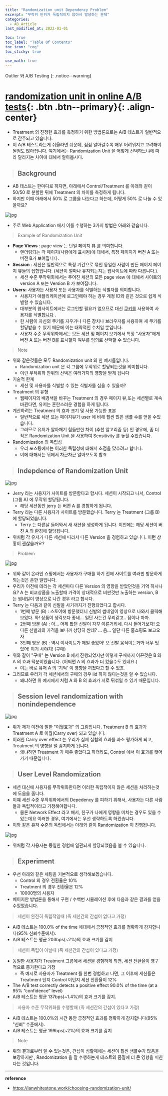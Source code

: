 ```yaml
---
title: "Randomization unit Dependency Problem"
excerpt: "무작위 단위가 독립적이지 않아서 발생하는 문제"
categories:
  - AB_Article
last_modified_at: 2022-01-01

toc: true
toc_label: "Table Of Contents"
toc_icon: "cog"
toc_sticky: true

use_math: true
---
```


Outlier 와 A/B Testing
{: .notice--warning}

# [randomization unit in online A/B tests](#link){: .btn .btn--primary}{: .align-center}

- Treatment 의 진정한 효과를 측정하기 위한 방법론으로는 A/B 테스트가 일반적으로 간주되고 있습니다.
- 이 A/B 테스트라는게 쉬울라면 쉬운데, 점점 알아갈수록 매우 어려워지고 고려해야 될점도 많아집니다. 여기에서는 Randomization Unit 을 어떻게 선택하느냐에 따라 달라지는 차이에 대해서 알아봅시다.

> ## Background

- AB 테스트는 한마디로 하자면, 아래에서 Control/Treatment 를 아래와 같이 50/50 로 분할한 뒤에 Treatment 의 차이를 측정하게 됩니다.
- 하지만 이때 아래에서 50% 로 그룹을 나눈다고 하는데, 어떻게 50% 로 나눌 수 있을까요?

![jpg](/assets/images/Stat/142_1.jpg)

- 주로 Web Application 에서 이를 수행하는 3가지 방법은 아래와 같습니다.

> Example of Randomization Unit

- **Page Views** : page view 는 단일 페이지 뷰 를 의미합니다.
  - 렌더링되는 각 페이지(사람에게 표시됨)에 대해서, 특정 페이지가 버전 A 또는 버전 B가 보여집니다.
- **Session** : 세션은 일반적으로 특정 기간으로 묶인 동일한 사람이 만든 페이지 페이지 뷰들의 집합입니다. (세션이 얼마나 유지되는지는 웹사이트에 따라 다릅니다.). 
  - 세션 수준 무작위화에서는 주어진 세션의 모든 page view 에 대해서 사이트의 version A 또는 Version B 가 보여집니다.
- **Users:** 사용자는 사용자 또는 사용자를 식별하는 식별자를 의미합니다. 
  - 사용자가 애플리케이션에 로그인해야 하는 경우 계정 ID와 같은 것으로 쉽게 식별할 수 있습니다. 
  - 대부분의 웹사이트에서는 로그인할 필요가 없으므로 대신 [쿠키를](https://en.wikipedia.org/wiki/HTTP_cookie) 사용하여 사용자를 식별[합니다](https://en.wikipedia.org/wiki/HTTP_cookie) . 
  - 한 사람이 자신의 쿠키를 지우거나 다른 장치나 브라우저를 사용하여 새 쿠키를 할당받을 수 있기 때문에 이는 대략적인 수치일 뿐입니다. 
  - 사용자 수준 무작위화에서는 모든 세션 및 페이지 보기에서 특정 "사용자"에게 버전 A 또는 버전 B를 표시할지 여부를 임의로 선택할 수 있습니다.

> Note

- 위와 같은것들은 모두 Randomization unit 의 한 예시들입니다.
  - Randomization unit 은 각 그룹에 무작위로 할당되는것을 의미합니다. 
  - 이런 무작위화 딴위의 선택은 여러가지의 영향을 받게 됩니다
- 기술적 한계
  - 세션 및 사용자를 식별할 수 있는 식별자를 심을 수 있을까? 
- Treatment 의 유형
  - 웹페이지의 배경색을 바꾸는 Treatment 의 경우 페이지 뷰,또는 세션별로 계속 바뀐다면, 유저는 혼란스러운 경험을 하게 됩니다. 
- 계산하려는 Treatment 의 효과 크기 및 사용 가능한 표본
  - 일반적으로 세션 또는 페이지뷰가 user 에 비해 훨씬 많은 샘플 수를 얻을 수있습니다.
  - 그러므로 유저가 알아채기 힘들만한 차이 (추천 알고리즘 등) 인 경우에, 좀 더 작은 Randomization Unit 을 사용하여 Sensitivity 를 높힐 수있습니다. 
- Randomization 의 독립성
  - 우리 포스팅에서는 이러한 독립성에 대해서 초점을 맞추려고 합니다. 
  - 이에 대해서는 뒤에서 차근차근 알아보도록 합죠

> ## Indepdence of Randomization Unit

![jpg](/assets/images/Stat/142_2.jpg)

- Jerry 라는 사용자가 사이트를 방문함다고 합시다. 세션이 시작되고 나서, Control (그룹 A) 에 무작위 할당됩니다. 
  - 해당 세션동안 jerry 는 버젼 A 를 경험하게 됩니다. 
- Terry 라는 다른 사용자가 사이트를 방문했습니다. Terry 는 Treatment (그룹 B) 에 할당되었습니다. 
  - Terry 는 다른날 들어와서 새 새션을 생성하게 됩니다. 이번에는 해당 세션이 버젼 A 의 환경에 할당됩니다. 
- 위처럼 각 유저가 다른 세션에 따라서 다른 Version 을 경험하고 있습니다. 이런 상황이 괜찮을까요?

> Problem

![jpg](/assets/images/Stat/142_3.jpg)

- 위와 같이 온라인 쇼핑에서는 사용자가 구매를 하기 전에 사이트를 여러번 방문하게 되는것은 흔한 일입니다.
- 우리가 이전에 테리는 각 세션마다 다른 Version 의 영향을 받았던것을 기억 하시나요? A 는 비교상품을 노출할때 가격이 상대적으로 비싼것만 노출하는 version, B 는 썸네일이 영상으로 나간 경우 라고 합시다. 
- Terry 는 다음과 같이 신발을 사기까지가 진행되었다고 합시다. 
  - 1번쨰 방문 (B) : 스토어에 방문했더니 신발의 썸네일이 영상으로 나와서 클릭해보았다. 와! 상품이 생각보다 좋네... 일단 사는건 무리같고.. 잠이나 자자.
  - 2번째 방문 (A) : 아... 어제 봤던 신발이 자꾸 아른거리네. 다시 들어가보자! 오 다른 신발과의 가격을 보니까 상당히 싼데? ... 음... 일단 다른 홈쇼핑도 보고오자
  - 3번째 방문 (B) : 역시 이사이트가 제일 좋았어! 오 신발 움직이는거봐 너무 멋있어! 이거 사야지! (구매)
- 위와 같이 "구매" 는 Version B 에서 진행되었지만 이렇게 구매까지 이끈것은 B 와 A 의 효과 덕분이였습니다. (어쩌면 A 의 효과가 더 컸을수도 있네요.) 
  - 이는 바로 유저 A 의 '기억' 이 영향을 끼쳤다고 할 수 있죠. 
- 그러므로 우리가 각 세션에서의 구매의 경우 iid 하지 않다는것을 알 수 있습니다.
  - 왜냐하면 위 예시에서 처럼 A 와 B 의 효과가 서로 뒤섞일 수 있기 때문입니다.

> ##  Session level randomization with nonindependence

![jpg](/assets/images/Stat/142_4.jpg)

- 위가 제가 이전에 말한 "이월효과" 의 그림입니다. Treatment B 의 효과가 Treatment A 로 이월(Carry over) 되고 있습니다.
- 이러한 Carry over effect 는 우리가 실제 실험의 효과를 과소 평가하게 되고, Treatment 의 영향을 덜 감지하게 됩니다.
  - 왜냐하면 Treatment 가 매우 좋았다고 하더라도, Control 에서 이 효과를 뺏어가기 때문입니다.

> ## User Level Randomization

- 세션 대신에 사용자를 무작위화한다면 이러한 독립적이지 않은 세션을 처리하는것에 도움을 줍니다.
- 이떄 세션 수준 무작위화에서의 Depedency 를 피하기 위해서, 사용자는 다른 사람들과 독립적이라고 가정해야합니다.
  - 물론 Network Effect 라고 해서, 친구가 나에게 영향을 미치는 경우도 있을 수 있는데요 이러한 경우, 여기에서는 우선 생략하도록 하겠습니다.
- 이와 같은 유저 수준의 독립에서는 아래와 같이 Randomization 이 진행됩니다.

![jpg](/assets/images/Stat/142_5.jpg)

- 위처럼 각 사용자는 동일한 경험에 일관되게 할당되었음을 볼 수 있습니다.

> ## Experiment

- 우선 아래와 같은 세팅을 기본적으로 생각해보겠습니다.
  - Control 의 경우 전환율은 10%
  - Treatment 의 경우 전환율은 12%
  - 10000명의 사용자
- 베이지안 방법론을 통해서 구현 / 수백번 시뮬레이션 후에 다음과 같은 결과를 얻을 수있었습니다.

> 세션이 완전히 독립적일때 (즉 세션간의 간섭이 없다고 가정)

- A/B 테스트는 100.0% of the time 에대해서 긍정적인 효과를 정확하게 감지합니다(95% 신뢰수준에서).
- A/B 테스트는 평균 203bps(~2%)의 효과 크기를 감지

> 세션이 독립이 아닐때 (즉 세션간의 간섭이 있다고 가정)

- 동일한 사용자가 Treatment 그룹에서 세션을 경험하게 되면, 세션 전환율이 영구적으로 증가한다고 가정 
  - 즉 예시로 사용자가 Treatment 를 한번 경험하고 나면, 그 이후에 세션들은 Treatment 던지 Control 이던지 세션 전환율이 12%
- The A/B test correctly detects a positive effect 90.0% of the time (at a 95% “confidence” level)
- A/B 테스트는 평균 137bps(~1.4%)의 효과 크기를 감지.

> 사용자 수준 무작위화를 수행할때 (즉 세션간의 간섭이 있다고 가정)

- A/B 테스트는 100.0%의 시간 동안 긍정적인 효과를 정확하게 감지합니다(95% "신뢰" 수준에서).
- A/B 테스트는 평균 199bps(~2%)의 효과 크기를 감지

> Note

- 위의 결과로부터 알 수 있는것은, 간섭이 심할때에는 세션이 훨씬 샘플수가 많음을 보장하지만 , Randomization 을 잘 수행하는게 테스트의 품질에 더 큰 영향을 미친다는 것입니다. 

---

**reference**

- https://ianwhitestone.work/choosing-randomization-unit/




